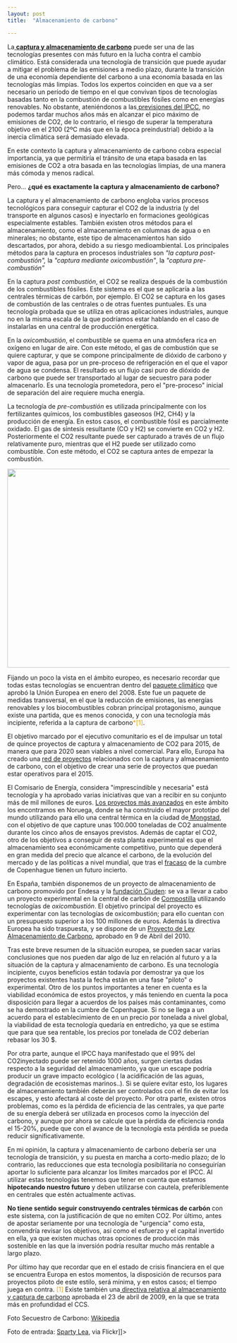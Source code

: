 ```yaml
---
layout: post
title:  "Almacenamiento de carbono"

---
```

La<a href="http://es.wikipedia.org/wiki/Captura_y_almacenamiento_de_carbono"> <span style="font-weight:bold;">captura y almacenamiento de carbono</span></a> puede ser una de las tecnologías presentes con más futuro en la lucha contra el cambio climático. Está considerada una tecnología de transición que puede ayudar a mitigar el problema de las emisiones a medio plazo, durante la transición de una economía dependiente del carbono a una economía basada en las tecnologías más limpias. Todos los expertos coinciden en que va a ser necesario un período de tiempo en el que convivan tipos de tecnologías basadas tanto en la combustión de combustibles fósiles como en energías renovables. No obstante, ateniéndonos a las<a href="http://www.ipcc.ch/publications_and_data/ar4/wg2/es/spmsc-15.html"> previsiones del IPCC</a>, no podemos tardar muchos años más en alcanzar el pico máximo de emisiones de CO2, de lo contrario, el riesgo de superar la temperatura objetivo en el 2100 (2ºC más que en la época preindustrial) debido a la inercia climática será demasiado elevada.

En este contexto la captura y almacenamiento de carbono cobra especial importancia, ya que permitiría el tránsito de una etapa basada en las emisiones de CO2 a otra basada en las tecnologías limpias, de una manera más cómoda y menos radical.

Pero... <span style="font-weight:bold;">¿qué es exactamente la captura y almacenamiento de carbono? </span>

La captura y el almacenamiento de carbono engloba varios procesos tecnológicos para conseguir capturar el CO2 de la industria (y del transporte en algunos casos) e inyectarlo en formaciones geológicas especialmente estables. También existen otros métodos para el almacenamiento, como el almacenamiento en columnas de agua o en minerales; no obstante, este tipo de almacenamientos han sido descartados, por ahora, debido a su riesgo medioambiental. Los principales métodos para la captura en procesos industriales son <span style="font-style:italic;">"la captura post-combustión",</span> la <span style="font-style:italic;">"captura mediante oxicombustión"</span>, la <span style="font-style:italic;">"captura pre-combustión" </span>

En la captura <span style="font-style:italic;">post combustión</span>, el CO2 se realiza después de la combustión de los combustibles fósiles. Este sistema es el que se aplicaría a las centrales térmicas de carbón, por ejemplo. El CO2 se captura en los gases de combustión de las centrales o de otras fuentes puntuales. Es una tecnología probada que se utiliza en otras aplicaciones industriales, aunque no en la misma escala de la que podríamos estar hablando en el caso de instalarlas en una central de producción energética.

En la <span style="font-style:italic;">oxicombustión</span>, el combustible se quema en una atmósfera rica en oxígeno en lugar de aire. Con este método, el gas de combustión que se quiere capturar, y que se compone principalmente de dióxido de carbono y vapor de agua, pasa por un pre-proceso de refrigeración en el que el vapor de agua se condensa. El resultado es un flujo casi puro de dióxido de carbono que puede ser transportado al lugar de secuestro para poder almacenarlo. Es una tecnología prometedora, pero el "pre-proceso" inicial de separación del aire requiere mucha energía.

La tecnología de <span style="font-style:italic;">pre-combustión</span> es utilizada principalmente con los fertilizantes químicos, los combustibles gaseosos (H2, CH4) y la producción de energía. En estos casos, el combustible fósil es parcialmente oxidado. El gas de síntesis resultante (CO y H2) se convierte en CO2 y H2. Posteriormente el CO2 resultante puede ser capturado a través de un flujo relativamente puro, mientras que el H2 puede ser utilizado como combustible. Con este método, el CO2 se captura antes de empezar la combustión.

<a href="http://upload.wikimedia.org/wikipedia/commons/f/ff/Carbon_sequestration-2009-10-07.es.png"><img style="cursor:pointer;display:block;height:451px;text-align:center;width:574px;margin:0 auto 10px;" src="http://upload.wikimedia.org/wikipedia/commons/f/ff/Carbon_sequestration-2009-10-07.es.png" alt="" border="0" /></a>

Fijando un poco la vista en el ámbito europeo, es necesario recordar que todas estas tecnologías se encuentran dentro del <a href="http://ec.europa.eu/climateaction/index_es.htm">paquete climático</a> que aprobó la Unión Europea en enero del 2008. Este fue un paquete de medidas transversal, en el que la reducción de emisiones, las energías renovables y los biocombustibles cobran principal protagonismo, aunque existe una partida, que es menos conocida, y con una tecnología más incipiente, referida a la captura de carbono<span style="color:#ff9900;">*[1]</span>.

El objetivo marcado por el ejecutivo comunitario es el de impulsar un total de quince proyectos de captura y almacenamiento de CO2 para 2015, de manera que para 2020 sean viables a nivel comercial. Para ello, Europa ha creado una <a href="http://www.ccsnetwork.eu/index.php">red de proyectos</a> relacionados con la captura y almacenamiento de carbono, con el objetivo de crear una serie de proyectos que puedan estar operativos para el 2015.

El Comisario de Energía, considera "imprescindible y necesaria" está tecnología y ha aprobado varias iniciativas que van a recibir en su conjunto más de mil millones de euros. <a href="http://www.regjeringen.no/en/dep/oed/Subject/carbon-capture-and-storage/mongstad-ccs-project.html?id=502210">Los proyectos más avanzados</a> en este ámbito los encontramos en Noruega, donde se ha construido el mayor prototipo del mundo utilizando para ello una central térmica en la ciudad de<a href="http://en.wikipedia.org/wiki/Mongstad"> Mongstad</a>, con el objetivo de que capture unas 100.000 toneladas de CO2 anualmente durante los cinco años de ensayos previstos. Además de captar el CO2, otro de los objetivos a conseguir de esta planta experimental es que el almacenamiento sea económicamente competitivo, punto que dependerá en gran medida del precio que alcance el carbono, de la evolución del mercado y de las políticas a nivel mundial, que tras el <a href="http://ec.europa.eu/news/environment/091221_es.htm">fracaso</a> de la cumbre de Copenhague tienen un futuro incierto.

En España, también disponemos de un proyecto de almacenamiento de carbono promovido por Endesa y la <a href="http://www.ciuden.es/?detectflash=false&amp;">fundación Ciuden</a>: se va a llevar a cabo un proyecto experimental en la central de carbón de <a href="http://www.compostillaproject.es/">Compostilla</a> utilizando tecnologías de<span style="font-style:italic;"> oxicombustión</span>. El objetivo principal del proyecto es experimentar con las tecnologías de oxicombustión; para ello cuentan con un presupuesto superior a los 100 millones de euros. Además la directiva Europea ha sido traspuesta, y se dispone de un <a href="http://www.mma.es/secciones/cambio_climatico/areas_tematicas/mitigacion_cc/pdf/proy_ley_ccs.pdf">Proyecto de Ley Almacenamiento de Carbono</a>, aprobado en 9 de Abril del 2010.

Tras este breve resumen de la situación europea, se pueden sacar varias conclusiones que nos pueden dar algo de luz en relación al futuro y a la situación de la captura y almacenamiento de carbono. Es una tecnología incipiente, cuyos beneficios están todavía por demostrar ya que los proyectos existentes hasta la fecha están en una fase "piloto" o experimental. Otro de los puntos importantes a tener en cuenta es la viabilidad económica de estos proyectos, y más teniendo en cuenta la poca disposición para llegar a acuerdos de los países más contaminantes, como se ha demostrado en la cumbre de Copenhague. Si no se llega a un acuerdo para el establecimiento de en un precio por tonelada a nivel global, la viabilidad de esta tecnología quedaría en entredicho, ya que se estima que para que sea rentable, los precios por tonelada de CO2 deberían rebasar los 30 $.

Por otra parte, aunque el IPCC haya manifestado que el 99% del CO2inyectado puede ser retenido 1000 años, surgen ciertas dudas respecto a la seguridad del almacenamiento, ya que un escape podría producir un grave impacto ecológico ( la acidificación de las aguas, degradación de ecosistemas marinos..). Si se quiere evitar esto, los lugares de almacenamiento también deberán ser controlados con el fin de evitar los escapes, y esto afectará al coste del proyecto. Por otra parte, existen otros problemas, como es la pérdida de eficiencia de las centrales, ya que parte de su energía deberá ser utilizada en procesos como la inyección del carbono, y aunque por ahora se calcule que la pérdida de eficiencia ronda el 15-20%, puede que con el avance de la tecnología esta pérdida se pueda reducir significativamente.

En mi opinión, la captura y almacenamiento de carbono debería ser una tecnología de transición, y su puesta en marcha a corto-medio plazo; de lo contrario, las reducciones que esta tecnología posibilitaría no conseguirían aportar lo suficiente para alcanzar los límites marcados por el IPCC. Al utilizar estas tecnologías tenemos que tener en cuenta que estamos <span style="font-weight:bold;">hipotecando nuestro futuro</span> y deben utilizarse con cautela, preferiblemente en centrales que estén actualmente activas.

<span style="font-weight:bold;">
No tiene sentido seguir construyendo centrales térmicas de carbón</span> con este sistema, con la justificación de que no emiten CO2. Por último, antes de apostar seriamente por una tecnología de "urgencia" como esta, convendría revisar los objetivos, así como el esfuerzo y el capital invertido en ella, ya que existen muchas otras opciones de producción más sostenible en las que la inversión podría resultar mucho más rentable a largo plazo.

Por último hay que recordar que en el estado de crisis financiera en el que se encuentra Europa en estos momentos, la disposición de recursos para proyectos piloto de este estilo, será mínima, y en estos casos; el tiempo juega en contra.
<span style="color:#ff9900;">[1] </span>Existe también una<a href="http://europa.eu/legislation_summaries/environment/tackling_climate_change/l28201_es.htm"> directiva relativa al almacenamiento y captura de carbono</a> aprobada el 23 de abril de 2009, en la que se trata más en profundidad el CCS.

Foto Secuestro de Carbono: <a href="http://es.wikipedia.org/wiki/Captura_y_almacenamiento_de_carbono">Wikipedia</a>

Foto de entrada: <a href="http://www.flickr.com/photos/spartylea/4704127593/sizes/m/in/photostream/">Sparty Lea</a>, via Flickr]]>
